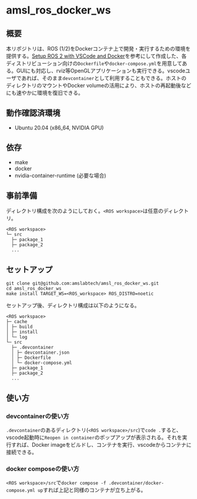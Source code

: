 # amsl_ros_docker_ws

## 概要
本リポジトリは、ROS (1/2)をDockerコンテナ上で開発・実行するための環境を提供する。[Setup ROS 2 with VSCode and Docker](https://docs.ros.org/en/rolling/How-To-Guides/Setup-ROS-2-with-VSCode-and-Docker-Container.html)を参考にして作成した、各ディストリビューション向けの`Dockerfile`や`docker-compose.yml`を用意してある。GUIにも対応し、rviz等OpenGLアプリケーションも実行できる。vscodeユーザであれば、そのまま`devcontainer`として利用することもできる。ホストのディレクトリのマウントやDocker volumeの活用により、ホストの再起動後などにも速やかに環境を復旧できる。

## 動作確認済環境
- Ubuntu 20.04 (x86_64, NVIDIA GPU)

## 依存
- make
- docker
- nvidia-container-runtime (必要な場合)

## 事前準備
ディレクトリ構成を次のようにしておく。`<ROS workspace>`は任意のディレクトリ。
```
<ROS workspace>
└─ src
  ├─ package_1
  ├─ package_2
  ...
```

## セットアップ
```
git clone git@github.com:amslabtech/amsl_ros_docker_ws.git
cd amsl_ros_docker_ws
make install TARGET_WS=<ROS_workspace> ROS_DISTRO=noetic
```

セットアップ後、ディレクトリ構成は以下のようになる。
```
<ROS workspace>
├─ cache
│ ├─ build
│ ├─ install
│ └─ log
└─ src
  ├─ .devcontainer
  │ ├─ devcontainer.json
  │ ├─ Dockerfile
  │ └─ docker-compose.yml
  ├─ package_1
  ├─ package_2
  ...
```

## 使い方
### devcontainerの使い方
`.devcontainer`のあるディレクトリ(`<ROS workspace>/src`)で`code .`すると、vscode起動時に`Reopen in container`のポップアップが表示される。それを実行すれば、Docker imageをビルドし、コンテナを実行、vscodeからコンテナに接続できる。

### docker composeの使い方
`<ROS workspace>/src`で`docker compose -f .devcontainer/docker-compose.yml up`すれば上記と同様のコンテナが立ち上がる。
